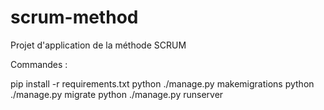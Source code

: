 # scrum-method

Projet d'application de la méthode SCRUM

Commandes :


pip install -r requirements.txt
python ./manage.py makemigrations
python ./manage.py migrate
python ./manage.py runserver
